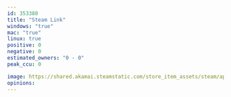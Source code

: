 ```yaml
---
id: 353380
title: "Steam Link"
windows: "true"
mac: "true"
linux: true
positive: 0
negative: 0
estimated_owners: "0 - 0"
peak_ccu: 0

image: https://shared.akamai.steamstatic.com/store_item_assets/steam/apps/353380/header.jpg?t=1702342298
opinions:
---
```

